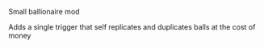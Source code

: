 Small ballionaire mod

Adds a single trigger that self replicates and duplicates balls at the cost of money
